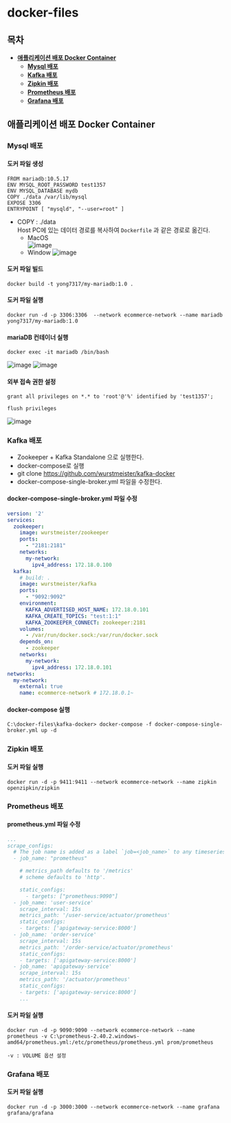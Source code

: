 # docker-files
## 목차
* **[애플리케이션 배포 Docker Container](#애플리케이션-배포-Docker-Container)**
  * **[Mysql 배포](#Mysql-배포)**
  * **[Kafka 배포](#Kafka-배포)**
  * **[Zipkin 배포](#Zipkin-배포)**
  * **[Prometheus 배포](#Prometheus-배포)**
  * **[Grafana 배포](#Grafana-배포)**

## 애플리케이션 배포 Docker Container
### Mysql 배포
#### 도커 파일 생성
```docker 
FROM mariadb:10.5.17
ENV MYSQL_ROOT_PASSWORD test1357
ENV MYSQL_DATABASE mydb
COPY ./data /var/lib/mysql
EXPOSE 3306
ENTRYPOINT [ "mysqld", "--user=root" ]
```
- COPY : ./data   
Host PC에 있는 데이터 경로를 복사하여 `Dockerfile` 과 같은 경로로 옮긴다.
  - MacOS    
  ![image](https://user-images.githubusercontent.com/31242766/205596150-72a7ec1d-2796-4611-bbd8-6d35d008e353.png)
  - Window
  ![image](https://user-images.githubusercontent.com/31242766/205595942-9b186af3-c3dd-4dbb-9fa4-6fd653426733.png)
  
#### 도커 파일 빌드
```docker
docker build -t yong7317/my-mariadb:1.0 .
```
#### 도커 파일 실행
```docker
docker run -d -p 3306:3306  --network ecommerce-network --name mariadb yong7317/my-mariadb:1.0
```
#### mariaDB 컨테이너 실행
```docker
docker exec -it mariadb /bin/bash
```
![image](https://user-images.githubusercontent.com/31242766/205598531-5bbdc134-918a-47ef-b084-debf04b8d664.png)
![image](https://user-images.githubusercontent.com/31242766/205598753-bdd03f5b-f226-4dd6-a0e6-527617309aea.png)

#### 외부 접속 권한 설정
```mariadb
grant all privileges on *.* to 'root'@'%' identified by 'test1357';
```
```mariadb
flush privileges
```
![image](https://user-images.githubusercontent.com/31242766/205599630-b30155c4-6553-419d-9c83-655cc74f42a6.png)

### Kafka 배포
- Zookeeper + Kafka Standalone 으로 실행한다.
- docker-compose로 실행
- git clone https://github.com/wurstmeister/kafka-docker
- docker-compose-single-broker.yml 파일을 수정한다.

#### docker-compose-single-broker.yml 파일 수정
```yml
version: '2'
services:
  zookeeper:
    image: wurstmeister/zookeeper
    ports:
      - "2181:2181"
    networks: 
      my-network:
        ipv4_address: 172.18.0.100
  kafka:
    # build: .
    image: wurstmeister/kafka
    ports:
      - "9092:9092"
    environment:
      KAFKA_ADVERTISED_HOST_NAME: 172.18.0.101
      KAFKA_CREATE_TOPICS: "test:1:1"
      KAFKA_ZOOKEEPER_CONNECT: zookeeper:2181
    volumes:
      - /var/run/docker.sock:/var/run/docker.sock
    depends_on: 
      - zookeeper
    networks: 
      my-network:
        ipv4_address: 172.18.0.101
networks: 
  my-network:
    external: true
    name: ecommerce-network # 172.18.0.1~
```
#### docker-compose 실행
```docker
C:\docker-files\kafka-docker> docker-compose -f docker-compose-single-broker.yml up -d
```

### Zipkin 배포
#### 도커 파일 실행
```docker
docker run -d -p 9411:9411 --network ecommerce-network --name zipkin openzipkin/zipkin
```

### Prometheus 배포
#### prometheus.yml 파일 수정
```yml
...
scrape_configs:
  # The job name is added as a label `job=<job_name>` to any timeseries scraped from this config.
  - job_name: "prometheus"

    # metrics_path defaults to '/metrics'
    # scheme defaults to 'http'.

    static_configs:
      - targets: ["prometheus:9090"]
  - job_name: 'user-service'
    scrape_interval: 15s
    metrics_path: '/user-service/actuator/prometheus'
    static_configs:
    - targets: ['apigateway-service:8000']
  - job_name: 'order-service'
    scrape_interval: 15s
    metrics_path: '/order-service/actuator/prometheus'
    static_configs:
    - targets: ['apigateway-service:8000']
  - job_name: 'apigateway-service'
    scrape_interval: 15s
    metrics_path: '/actuator/prometheus'
    static_configs:
    - targets: ['apigateway-service:8000']
    ...
```
#### 도커 파일 실행
```docker
docker run -d -p 9090:9090 --network ecommerce-network --name prometheus -v C:\prometheus-2.40.2.windows-amd64/prometheus.yml:/etc/prometheus/prometheus.yml prom/prometheus 

-v : VOLUME 옵션 설정
```

### Grafana 배포
#### 도커 파일 실행
```docker
docker run -d -p 3000:3000 --network ecommerce-network --name grafana grafana/grafana 
```
